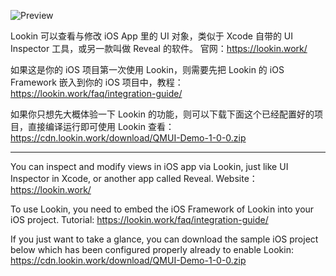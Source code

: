![Preview](https://cdn.lookin.work/public/style/images/independent/homepage/preview_en_1x.jpg "Preview")

Lookin 可以查看与修改 iOS App 里的 UI 对象，类似于 Xcode 自带的 UI Inspector 工具，或另一款叫做 Reveal 的软件。
官网：https://lookin.work/

如果这是你的 iOS 项目第一次使用 Lookin，则需要先把 Lookin 的 iOS Framework 嵌入到你的 iOS 项目中，教程：
https://lookin.work/faq/integration-guide/

如果你只想先大概体验一下 Lookin 的功能，则可以下载下面这个已经配置好的项目，直接编译运行即可使用 Lookin 查看：
https://cdn.lookin.work/download/QMUI-Demo-1-0-0.zip

----------

You can inspect and modify views in iOS app via Lookin, just like UI Inspector in Xcode, or another app called Reveal.
Website：https://lookin.work/

To use Lookin, you need to embed the iOS Framework of Lookin into your iOS project. Tutorial:
https://lookin.work/faq/integration-guide/

If you just want to take a glance, you can download the sample iOS project below which has been configured properly already to enable Lookin:
https://cdn.lookin.work/download/QMUI-Demo-1-0-0.zip
